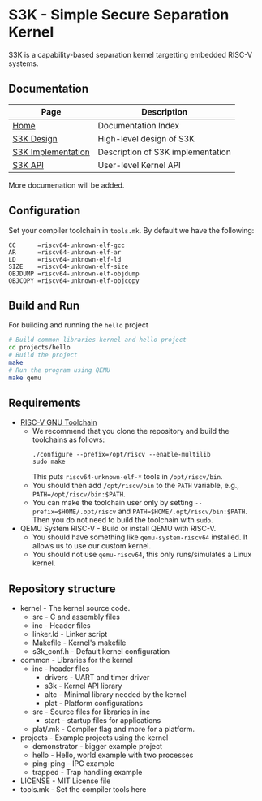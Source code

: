S3K - Simple Secure Separation Kernel
=====================================

S3K is a capability-based separation kernel targetting embedded RISC-V systems.

Documentation
-------------

| Page | Description |
| --- | --- |
| [Home](https://github.com/kth-step/s3k/wiki)                  | Documentation Index |
| [S3K Design](https://github.com/kth-step/s3k/wiki/S3K-Design) | High-level design of S3K |
| [S3K Implementation](https://github.com/kth-step/s3k/wiki/S3K-Implementation) | Description of S3K implementation |
| [S3K API](https://github.com/kth-step/s3k/wiki/S3K-API)       | User-level Kernel API |

More documenation will be added.

Configuration
-------------

Set your compiler toolchain in `tools.mk`. By default we have the following:
```
CC      =riscv64-unknown-elf-gcc
AR      =riscv64-unknown-elf-ar
LD      =riscv64-unknown-elf-ld
SIZE    =riscv64-unknown-elf-size
OBJDUMP =riscv64-unknown-elf-objdump
OBJCOPY =riscv64-unknown-elf-objcopy
```

Build and Run
-------------

For building and running the `hello` project
```bash
# Build common libraries kernel and hello project
cd projects/hello
# Build the project
make
# Run the program using QEMU
make qemu
```

Requirements
------------

- [RISC-V GNU Toolchain](https://github.com/riscv-collab/riscv-gnu-toolchain) 
  - We recommend that you clone the repository and build the toolchains as follows:
    ```
    ./configure --prefix=/opt/riscv --enable-multilib
    sudo make
    ```
    This puts `riscv64-unknown-elf-*` tools in `/opt/riscv/bin`.
  - You should then add `/opt/riscv/bin` to the `PATH` variable, e.g., `PATH=/opt/riscv/bin:$PATH`.
  - You can make the toolchain user only by setting `--prefix=$HOME/.opt/riscv` and `PATH=$HOME/.opt/riscv/bin:$PATH`.
    Then you do not need to build the toolchain with `sudo`.
- QEMU System RISC-V - Build or install QEMU with RISC-V.
  - You should have something like `qemu-system-riscv64` installed. It allows us to use our custom kernel.
  - You should not use `qemu-riscv64`, this only runs/simulates a Linux kernel.

Repository structure
--------------------

- kernel - The kernel source code.
  - src - C and assembly files
  - inc - Header files
  - linker.ld - Linker script
  - Makefile - Kernel's makefile
  - s3k_conf.h - Default kernel configuration
- common - Libraries for the kernel
  - inc - header files
    - drivers - UART and timer driver
    - s3k - Kernel API library
    - altc - Minimal library needed by the kernel
    - plat - Platform configurations
  - src - Source files for libraries in inc
    - start - startup files for applications
  - plat/<platform>.mk - Compiler flag and more for a platform.
- projects - Example projects using the kernel
  - demonstrator - bigger example project
  - hello - Hello, world example with two processes
  - ping-ping - IPC example
  - trapped - Trap handling example
- LICENSE - MIT License file
- tools.mk - Set the compiler tools here
